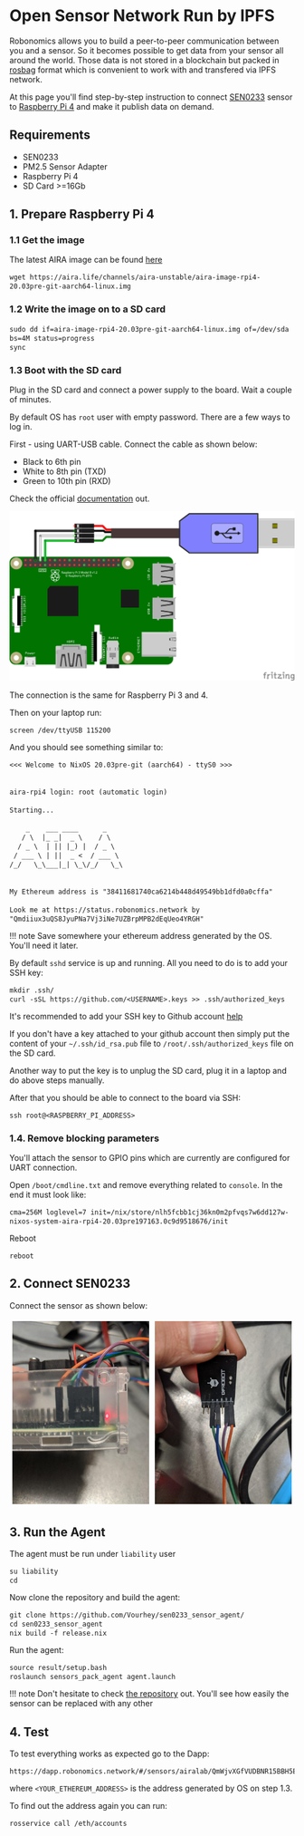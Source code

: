 # Open Sensor Network Run by IPFS

Robonomics allows you to build a peer-to-peer communication between you and a sensor. So it becomes possible to get data from your sensor all around the world.
Those data is not stored in a blockchain but packed in [rosbag](http://wiki.ros.org/rosbag) format which is convenient to work with and transfered via IPFS network.

At this page you'll find step-by-step instruction to connect [SEN0233](https://wiki.dfrobot.com/Air_Quality_Monitor__PM_2.5,_Formaldehyde,_Temperature_&_Humidity_Sensor__SKU__SEN0233) sensor
to [Raspberry Pi 4](https://www.raspberrypi.org/products/raspberry-pi-4-model-b/) and make it publish data on demand.

## Requirements

* SEN0233
* PM2.5 Sensor Adapter
* Raspberry Pi 4
* SD Card >=16Gb

## 1. Prepare Raspberry Pi 4

### 1.1 Get the image

The latest AIRA image can be found [here](https://aira.life/channels/aira-unstable/)

```
wget https://aira.life/channels/aira-unstable/aira-image-rpi4-20.03pre-git-aarch64-linux.img
```

### 1.2 Write the image on to a SD card 

```
sudo dd if=aira-image-rpi4-20.03pre-git-aarch64-linux.img of=/dev/sda bs=4M status=progress
sync
```

### 1.3 Boot with the SD card

Plug in the SD card and connect a power supply to the board. Wait a couple of minutes.

By default OS has `root` user with empty password. There are a few ways to log in.

First - using UART-USB cable. Connect the cable as shown below:

* Black to 6th pin
* White to 8th pin (TXD)
* Green to 10th pin (RXD)

Check the official [documentation](https://www.raspberrypi.org/documentation/usage/gpio/) out.

![Rasbperry Pi UART Connection](../img/cases_connect_sen0233/raspberry_uart_connection.png "Rasbperry Pi UART Connection")

The connection is the same for Raspberry Pi 3 and 4.

Then on your laptop run:

```
screen /dev/ttyUSB 115200
```

And you should see something similar to:

```
<<< Welcome to NixOS 20.03pre-git (aarch64) - ttyS0 >>>  
  
  
aira-rpi4 login: root (automatic login)  

Starting...  

    _    ___ ____      _      
   / \  |_ _|  _ \    / \   
  / _ \  | || |_) |  / _ \  
 / ___ \ | ||  _ <  / ___ \ 
/_/   \_\___|_| \_\/_/   \_\
                        

My Ethereum address is "38411681740ca6214b448d49549bb1dfd0a0cffa"  

Look me at https://status.robonomics.network by "Qmdiiux3uQS8JyuPNa7Vj3iNe7UZBrpMPB2dEqUeo4YRGH"
```

!!! note
    Save somewhere your ethereum address generated by the OS. You'll need it later.

By default `sshd` service is up and running. All you need to do is to add your SSH key:

```
mkdir .ssh/
curl -sSL https://github.com/<USERNAME>.keys >> .ssh/authorized_keys
```

It's recommended to add your SSH key to Github account [help](https://help.github.com/en/github/authenticating-to-github/adding-a-new-ssh-key-to-your-github-account)

If you don't have a key attached to your github account then simply put the content of your `~/.ssh/id_rsa.pub` file to `/root/.ssh/authorized_keys` file on the SD card.

Another way to put the key is to unplug the SD card, plug it in a laptop and do above steps manually.

After that you should be able to connect to the board via SSH:

```
ssh root@<RASPBERRY_PI_ADDRESS>
```

### 1.4. Remove blocking parameters

You'll attach the sensor to GPIO pins which are currently are configured for UART connection. 

Open `/boot/cmdline.txt` and remove everything related to `console`. In the end it must look like:

```
cma=256M loglevel=7 init=/nix/store/nlh5fcbb1cj36kn0m2pfvqs7w6dd127w-nixos-system-aira-rpi4-20.03pre197163.0c9d9518676/init
```

Reboot

```
reboot
```

## 2. Connect SEN0233

Connect the sensor as shown below:

<div class="row">
  <div class="column">
    <img src="../../img/cases_connect_sen0233/photo_2019-12-23_00-35-28.jpg" alt="Connect to GPIO" style="width:100%">
  </div>
  <div class="column">
    <img src="../../img/cases_connect_sen0233/photo_2019-12-23_00-35-32.jpg" alt="Connect to adapter" style="width:100%">
  </div>
</div>

## 3. Run the Agent

The agent must be run under `liability` user

```
su liability
cd
```

Now clone the repository and build the agent:

```
git clone https://github.com/Vourhey/sen0233_sensor_agent/
cd sen0233_sensor_agent
nix build -f release.nix
```

Run the agent:

```
source result/setup.bash
roslaunch sensors_pack_agent agent.launch
```

!!! note
    Don't hesitate to check [the repository](https://github.com/Vourhey/sen0233_sensor_agent/) out. You'll see how easily the sensor can be replaced with any other

## 4. Test

To test everything works as expected go to the Dapp:

```
https://dapp.robonomics.network/#/sensors/airalab/QmWjvXGfVUDBNR15BBH5ERGP3SzEKbeLZWx7Fcp4kwwaw9/0x<YOUR_ETHEREUM_ADDRESS>/
```

where `<YOUR_ETHEREUM_ADDRESS>` is the address generated by OS on step 1.3.

To find out the address again you can run:

```
rosservice call /eth/accounts
```


<style>
.row {
  display: flex;
}

.column {
  flex: 50%;
  padding: 5px;
}
</style>
